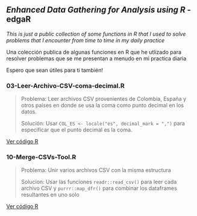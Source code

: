 ## *Enhanced Data Gathering for Analysis using R* - edgaR

*This is just a public collection of some functions in R that I used to solve problems that I encounter from time to time in my daily practice*

Una colección publica de algunas funciones en R que he utlizado para resolver problemas que se me presentan a menudo en mi practica diaria

Espero que sean útiles para ti también!

### 03-Leer-Archivo-CSV-coma-decimal.R

> Problema: Leer archivos CSV provenientes de Colombia, España y otros paises en donde se usa la coma como punto decimal en los datos.
>
> Solución: Usar `COL_ES <- locale("es", decimal_mark = ",")` para especificar que el punto decimal es la coma.

[Ver código R](https://github.com/munozedg/edgaR/blob/0caae88ffb7ef434da64dd456084d9a7ba15298e/R/03-Leer-Archivo-CSV-coma-decimal.R)

### 10-Merge-CSVs-Tool.R

> Problema: Unir varios archivos CSV con la misma estructura
>
> Solucion: Usar las funciones `readr::read_csv()` para leer cada archivo CSV y `purrr::map_dfr()` para combinar los dataframes resultantes en uno solo

[Ver código R](https://github.com/munozedg/edgaR/blob/e4ff34b9ba7c4968b48e79d1c551404052fa7f99/R/10-Merge-CSVs-Tool.R)


